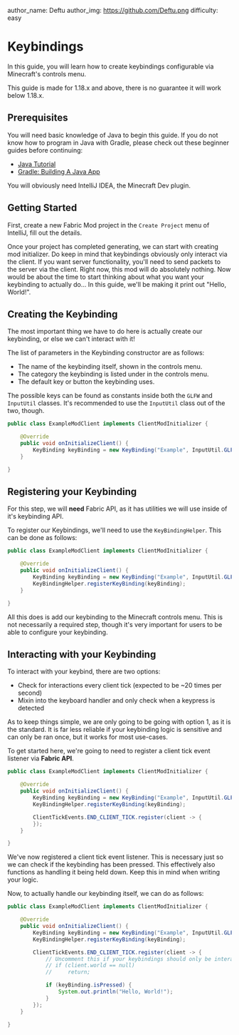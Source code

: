 author_name: Deftu
author_img: https://github.com/Deftu.png
difficulty: easy

# Keybindings

In this guide, you will learn how to create keybindings configurable via Minecraft's controls menu.

This guide is made for 1.18.x and above, there is no guarantee it will work below 1.18.x.

## Prerequisites

You will need basic knowledge of Java to begin this guide. If you do not know how to program in Java with Gradle, please check out these beginner guides before continuing:

- [Java Tutorial](https://www.w3schools.com/java/)
- [Gradle: Building A Java App](https://www.baeldung.com/gradle-building-a-java-app)

You will obviously need IntelliJ IDEA, the Minecraft Dev plugin.

## Getting Started

First, create a new Fabric Mod project in the `Create Project` menu of IntelliJ, fill out the details.

Once your project has completed generating, we can start with creating mod initializer. Do keep in mind that keybindings obviously only interact via the client. If you want server functionality, you'll need to send packets to the server via the client. Right now, this mod will do absolutely nothing. Now would be about the time to start thinking about what you want your keybinding to actually do... In this guide, we'll be making it print out "Hello, World!".

## Creating the Keybinding

The most important thing we have to do here is actually create our keybinding, or else we can't interact with it!

The list of parameters in the Keybinding constructor are as follows:

- The name of the keybinding itself, shown in the controls menu.
- The category the keybinding is listed under in the controls menu.
- The default key or button the keybinding uses.

The possible keys can be found as constants inside both the `GLFW` and `InputUtil` classes. It's recommended to use the `InputUtil` class out of the two, though.

```java
public class ExampleModClient implements ClientModInitializer {

    @Override
    public void onInitializeClient() {
        KeyBinding keyBinding = new KeyBinding("Example", InputUtil.GLFW_KEY_M, "Example Mod");
    }

}
```

## Registering your Keybinding

For this step, we will **need** Fabric API, as it has utilities we will use inside of it's keybinding API.

To register our Keybindings, we'll need to use the `KeyBindingHelper`. This can be done as follows:

```java
public class ExampleModClient implements ClientModInitializer {

    @Override
    public void onInitializeClient() {
        KeyBinding keyBinding = new KeyBinding("Example", InputUtil.GLFW_KEY_M, "Example Mod");
        KeyBindingHelper.registerKeyBinding(keyBinding);
    }

}
```

All this does is add our keybinding to the Minecraft controls menu. This is not necessarily a required step, though it's very important for users to be able to configure your keybinding.

## Interacting with your Keybinding

To interact with your keybind, there are two options:

- Check for interactions every client tick (expected to be ~20 times per second)
- Mixin into the keyboard handler and only check when a keypress is detected

As to keep things simple, we are only going to be going with option 1, as it is the standard. It is far less reliable if your keybinding logic is sensitive and can only be ran once, but it works for most use-cases.

To get started here, we're going to need to register a client tick event listener via **Fabric API**.

```java
public class ExampleModClient implements ClientModInitializer {

    @Override
    public void onInitializeClient() {
        KeyBinding keyBinding = new KeyBinding("Example", InputUtil.GLFW_KEY_M, "Example Mod");
        KeyBindingHelper.registerKeyBinding(keyBinding);

        ClientTickEvents.END_CLIENT_TICK.register(client -> {
        });
    }

}
```

We've now registered a client tick event listener. This is necessary just so we can check if the keybinding has been pressed. This effectively also functions as handling it being held down. Keep this in mind when writing your logic.

Now, to actually handle our keybinding itself, we can do as follows:

```java
public class ExampleModClient implements ClientModInitializer {

    @Override
    public void onInitializeClient() {
        KeyBinding keyBinding = new KeyBinding("Example", InputUtil.GLFW_KEY_M, "Example Mod");
        KeyBindingHelper.registerKeyBinding(keyBinding);

        ClientTickEvents.END_CLIENT_TICK.register(client -> {
            // Uncomment this if your keybindings should only be interacted with within a world.
            // if (client.world == null)
            //     return;

            if (keyBinding.isPressed) {
                System.out.println("Hello, World!");
            }
        });
    }

}
```
